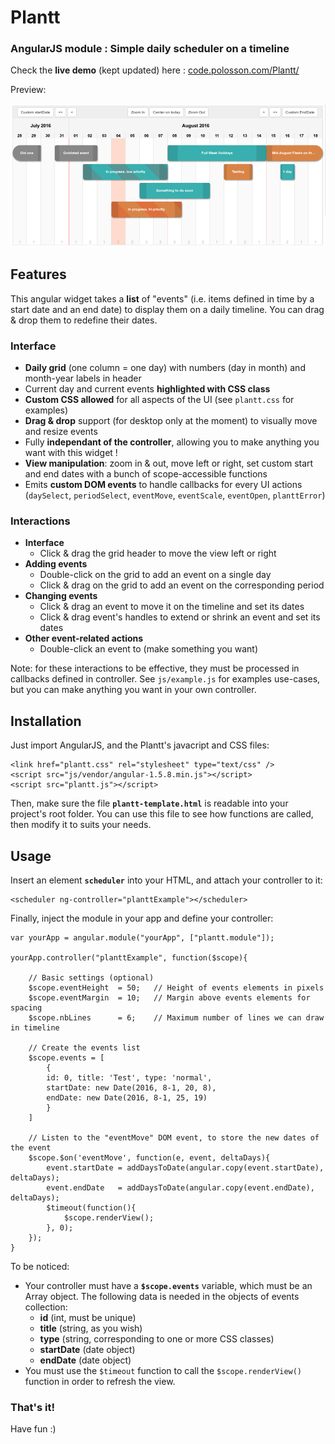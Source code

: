# Plantt
### AngularJS module : Simple daily scheduler on a timeline

Check the **live demo** (kept updated) here : [code.polosson.com/Plantt/](http://www.code.polosson.com/Plantt/)

Preview:

![Screenshot of scheduler](screenshot.png)

## Features

This angular widget takes a **list** of "events" (i.e. items defined in time by a start date and an end date) to display them on a daily timeline. You can drag & drop them to redefine their dates.

### Interface
 - **Daily grid** (one column = one day) with numbers (day in month) and month-year labels in header
 - Current day and current events **highlighted with CSS class**
 - **Custom CSS allowed** for all aspects of the UI (see `plantt.css` for examples)
 - **Drag & drop** support (for desktop only at the moment) to visually move and resize events
 - Fully **independant of the controller**, allowing you to make anything you want with this widget !
 - **View manipulation**: zoom in & out, move left or right, set custom start and end dates with a bunch of scope-accessible functions
 - Emits **custom DOM events** to handle callbacks for every UI actions (`daySelect`, `periodSelect`, `eventMove`, `eventScale`, `eventOpen`, `planttError`)

### Interactions
 - **Interface**
   - Click & drag the grid header to move the view left or right
 - **Adding events**
   - Double-click on the grid to add an event on a single day
   - Click & drag on the grid to add an event on the corresponding period
 - **Changing events**
   - Click & drag an event to move it on the timeline and set its dates
   - Click & drag event's handles to extend or shrink an event and set its dates
 - **Other event-related actions**
   - Double-click an event to (make something you want)

Note: for these interactions to be effective, they must be processed in callbacks defined in controller. See `js/example.js` for examples use-cases, but you can make anything you want in your own controller.

## Installation

Just import AngularJS, and the Plantt's javacript and CSS files:

    <link href="plantt.css" rel="stylesheet" type="text/css" />
    <script src="js/vendor/angular-1.5.8.min.js"></script>
    <script src="plantt.js"></script>

Then, make sure the file **`plantt-template.html`** is readable into your project's root folder. You can use this file
to see how functions are called, then modify it to suits your needs.

## Usage

Insert an element **`scheduler`** into your HTML, and attach your controller to it:

    <scheduler ng-controller="planttExample"></scheduler>

Finally, inject the module in your app and define your controller:

	var yourApp = angular.module("yourApp", ["plantt.module"]);
	
	yourApp.controller("planttExample", function($scope){
	
		// Basic settings (optional)
		$scope.eventHeight	= 50;	// Height of events elements in pixels
		$scope.eventMargin	= 10;	// Margin above events elements for spacing
		$scope.nbLines		= 6;	// Maximum number of lines we can draw in timeline
		
		// Create the events list
		$scope.events = [
		    {
			id: 0, title: 'Test', type: 'normal',
			startDate: new Date(2016, 8-1, 20, 8),
			endDate: new Date(2016, 8-1, 25, 19)
		    }
		]
		
		// Listen to the "eventMove" DOM event, to store the new dates of the event
		$scope.$on('eventMove', function(e, event, deltaDays){
			event.startDate = addDaysToDate(angular.copy(event.startDate), deltaDays);
			event.endDate	= addDaysToDate(angular.copy(event.endDate), deltaDays);
			$timeout(function(){
				$scope.renderView();
			}, 0);
		});
	}

To be noticed:
  - Your controller must have a **`$scope.events`** variable, which must be an Array object. The following data is needed in the objects of events collection:
    - **id** (int, must be unique)
    - **title** (string, as you wish)
    - **type** (string, corresponding to one or more CSS classes)
    - **startDate** (date object)
    - **endDate** (date object)
  - You must use the `$timeout` function to call the `$scope.renderView()` function in order to refresh the view.


### That's it!
Have fun :)
